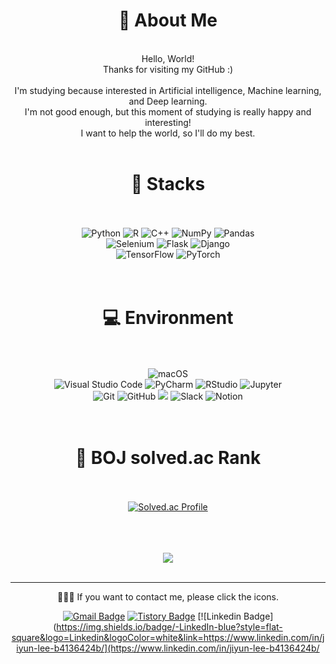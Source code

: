 <div align = "center">

# 🐣 About Me
<br>
Hello, World!
<br>
Thanks for visiting my GitHub :)
<br>
<br>
I'm studying because interested in Artificial intelligence, Machine learning, and Deep learning.
<br>
I'm not good enough, but this moment of studying is really happy and interesting!
<br>
I want to help the world, so I'll do my best.
<br>
<br>

</div>
<div align = "center">

# 🫧 Stacks
<br><br>![Python](https://img.shields.io/badge/-Python-14354C?style=flat-square&logo=Python)
<img alt="R" src ="https://img.shields.io/badge/R-276DC3.svg?&style=flat-square&logo=R&logoColor=white"/>
<img alt="C++" src="https://img.shields.io/badge/c++-00599C?style=flat-square&logo=c%2B%2B&logoColor=white"/>
![NumPy](https://img.shields.io/badge/Numpy-%23013243.svg?style=flat-square&logo=numpy&logoColor=white)
![Pandas](https://img.shields.io/badge/Pandas-%23150458.svg?style=flat-square&logo=pandas&logoColor=white)
<br>
![Selenium](https://img.shields.io/badge/-Selenium-%43B02A?style=flat-square&logo=selenium&logoColor=white)
![Flask](https://img.shields.io/badge/-Flask-%23000?style=flat-square&logo=flask)
<img alt="Django" src ="https://img.shields.io/badge/Django-092E20.svg?&style=flat-square&logo=Django&logoColor=white"/>
<br>
![TensorFlow](https://img.shields.io/badge/TensorFlow-%23FF6F00.svg?style=flat-square&logo=TensorFlow&logoColor=white)
![PyTorch](https://img.shields.io/badge/PyTorch-%23EE4C2C.svg?style=flat-square&logo=PyTorch&logoColor=white) <br/>
<br><br>
  
# 💻 Environment
<br><br><img alt="macOS" src ="https://img.shields.io/badge/macOS-000000.svg?&style=flat-square&logo=macOS&logoColor=white"/><br>
![Visual Studio Code](https://img.shields.io/badge/Visual%20Studio%20Code-0078d7.svg?style=flat-square&logo=visual-studio-code&logoColor=white)
<img alt="PyCharm" src ="https://img.shields.io/badge/PyCharm-000000.svg?&style=flat-square&logo=PyCharm&logoColor=white"/>
![RStudio](https://img.shields.io/badge/-RStudio-gray?style=flat-square&logo=RStudio)
![Jupyter](https://img.shields.io/badge/-Jupyter-black?style=flat-square&logo=jupyter)<br>
![Git](https://img.shields.io/badge/-Git-%23F05033?style=flat-square&logo=git&logoColor=white)
![GitHub](https://img.shields.io/badge/-GitHub-%23121011?style=flat-square&logo=github)
<img src="https://img.shields.io/badge/Amazon AWS-232F3E?style=flat-square&logo=Amazon%20AWS&logoColor=white"/></a>
<img alt="Slack" src ="https://img.shields.io/badge/Slack-4A154B.svg?&style=flat-square&logo=Slack&logoColor=white"/>
<img alt="Notion" src ="https://img.shields.io/badge/Notion-000000.svg?&style=flat-square&logo=Notion&logoColor=white"/>
<br><br><br>

# 👾 BOJ solved.ac Rank
<br><br>
[![Solved.ac Profile](http://mazassumnida.wtf/api/v2/generate_badge?boj=leejy1373)](https://solved.ac/leejy1373/)
<br>
<br>
<br>
<br>
<div align = "center">
<a href="https://hits.seeyoufarm.com"><img src="https://hits.seeyoufarm.com/api/count/incr/badge.svg?url=https%3A%2F%2Fgithub.com%2FBBARRY-Lee&count_bg=%23356DB6&title_bg=%23555555&icon=&icon_color=%23E7E7E7&title=hits&edge_flat=false"/></a><br><br>

---

💁🏻‍♀️ If you want to contact me, please click the icons.<br>

[![Gmail Badge](https://img.shields.io/badge/-Gmail-d14836?style=flat-square&logo=Gmail&logoColor=white&link=mailto:bbarry.official@gmail.com)](mailto:bbarry.official@gmail.com)
[![Tistory Badge](https://img.shields.io/badge/-Blog-black?style=flat-square&link=https://bbarry-meow.tistory.com/)](https://bbarry-meow.tistory.com/)
[![Linkedin Badge](https://img.shields.io/badge/-LinkedIn-blue?style=flat-square&logo=Linkedin&logoColor=white&link=https://www.linkedin.com/in/jiyun-lee-b4136424b/](https://www.linkedin.com/in/jiyun-lee-b4136424b/
  
  
  <br><br>

</div>



